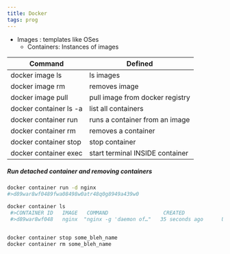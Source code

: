 ```yaml
---
title: Docker
tags: prog
---
```


* Images : templates like OSes 
  * Containers: Instances of images



| Command| Defined |
| --- | --- |
| docker image ls | ls images | 
| docker image rm <image> | removes image |
| docker image pull <image> | pull image from docker registry |
| docker container ls -a | list all containers |
| docker container run <image> | runs a container from an image |
| docker container rm <container> | removes a container |
| docker container stop <container> | stop container |
| docker container exec <container> | start terminal INSIDE container |

##### Run detached container and removing containers

```bash
docker container run -d nginx
#>d89war8wf0489fwa08498w0atr48q0g8949a439w0

docker container ls
 #>CONTAINER ID   IMAGE   COMMAND                  CREATED             STATUS         PORTS     NAMES
 #>d89war8wf048   nginx  "nginx -g 'daemon of…"   35 seconds ago      Up 34 seconds   80/tcp    some_bleh_name


docker container stop some_bleh_name
docker container rm some_bleh_name
```



